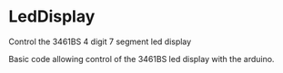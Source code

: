 # LedDisplay
Control the 3461BS 4 digit 7 segment led display

Basic code allowing control of the 3461BS led display with the arduino.
